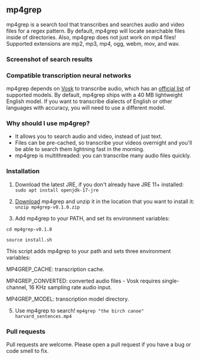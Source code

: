 mp4grep
-------
mp4grep is a search tool that transcribes and searches audio and video files for a regex pattern.
By default, mp4grep will locate searchable files inside of directories. Also, mp4grep does not just work on mp4 files! Supported extensions are mp2, mp3, mp4, ogg, webm, mov, and wav.

### Screenshot of search results

### Compatible transcription neural networks
mp4grep depends on [Vosk](https://alphacephei.com/vosk/) to transcribe audio,
which has an [official list](https://alphacephei.com/vosk/models) of supported models.
By default, mp4grep ships with a 40 MB lightweight English model. If you want to transcribe 
dialects of English or other languages with accuracy, you will need to use a different model.

### Why should I use mp4grep?
* It allows you to search audio and video, instead of just text.
* Files can be pre-cached, so transcribe your videos overnight and you'll be able to search them lightning fast in the morning.
* mp4grep is multithreaded: you can transcribe many audio files quickly.

### Installation
1. Download the latest JRE, if you don't already have JRE 11+ installed:
`sudo apt install openjdk-17-jre`

2. [Download](https://github.com/o-oconnell/mp4grep/releases) mp4grep and unzip it in the location that you want to install it: `unzip mp4grep-v0.1.0.zip`

3. Add mp4grep to your PATH, and set its environment variables: 

`cd mp4grep-v0.1.0`

`source install.sh`

This script adds mp4grep to your path and sets three environment variables:

MP4GREP_CACHE: transcription cache.

MP4GREP_CONVERTED: converted audio files - Vosk requires single-channel, 16 KHz sampling rate audio input.

MP4GREP_MODEL: transcription model directory.

5. Use mp4grep to search! `mp4grep "the birch canoe" harvard_sentences.mp4`

### Pull requests
Pull requests are welcome. Please open a pull request if you have a bug or code smell to fix.
